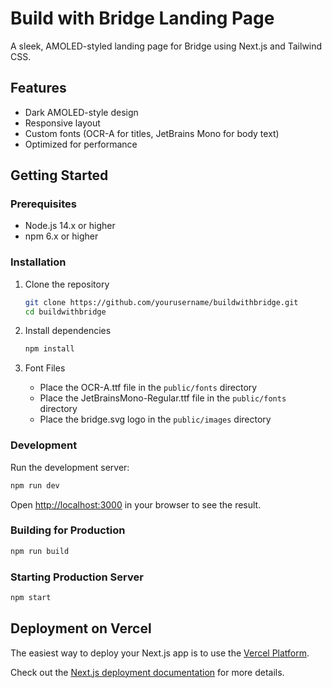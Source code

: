 # Build with Bridge Landing Page

A sleek, AMOLED-styled landing page for Bridge using Next.js and Tailwind CSS.

## Features

- Dark AMOLED-style design
- Responsive layout
- Custom fonts (OCR-A for titles, JetBrains Mono for body text)
- Optimized for performance

## Getting Started

### Prerequisites

- Node.js 14.x or higher
- npm 6.x or higher

### Installation

1. Clone the repository
   ```bash
   git clone https://github.com/yourusername/buildwithbridge.git
   cd buildwithbridge
   ```

2. Install dependencies
   ```bash
   npm install
   ```

3. Font Files
   - Place the OCR-A.ttf file in the `public/fonts` directory
   - Place the JetBrainsMono-Regular.ttf file in the `public/fonts` directory
   - Place the bridge.svg logo in the `public/images` directory

### Development

Run the development server:

```bash
npm run dev
```

Open [http://localhost:3000](http://localhost:3000) in your browser to see the result.

### Building for Production

```bash
npm run build
```

### Starting Production Server

```bash
npm start
```

## Deployment on Vercel

The easiest way to deploy your Next.js app is to use the [Vercel Platform](https://vercel.com/new?utm_medium=default-template&filter=next.js).

Check out the [Next.js deployment documentation](https://nextjs.org/docs/deployment) for more details. 